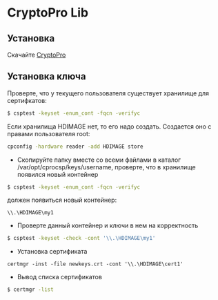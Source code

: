 CryptoPro Lib
=============

## Установка

Скачайте [CryptoPro](https://www.cryptopro.ru/products/csp/downloads) 


## Установка ключа
 
Проверте, что у текущего пользователя существует хранилище для сертифкатов:
 
``` bash 
$ csptest -keyset -enum_cont -fqcn -verifyc
``` 

Если хранилища HDIMAGE нет, то его надо создать. Создается оно с правами пользователя root:
 
``` bash 
cpconfig -hardware reader -add HDIMAGE store
```
 
- Скопируйте папку вместе со всеми файлами в каталог /var/opt/cprocsp/keys/username, проверте, что в хранилище появился новый контейнер

``` bash 
$ csptest -keyset -enum_cont -fqcn -verifyc
``` 

должен появиться новый контейнер:

```
\\.\HDIMAGE\my1
```

- Проверте данный контейнер и ключи в нем на корректность

``` bash
$ csptest -keyset -check -cont '\\.\HDIMAGE\my1'
```

- Установка сертификата

```
certmgr -inst -file newkeys.crt -cont '\\.\HDIMAGE\cert1'
```

- Вывод списка сертификатов

``` bash
$ certmgr -list
```
